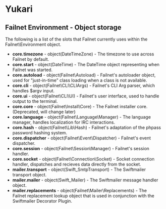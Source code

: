 # Yukari

## Failnet Environment - Object storage

The following is a list of the slots that Failnet currently uses within the Failnet\Environment object.

* **core.timezone** - object(DateTimeZone) - The timezone to use across Failnet by default.
* **core.start** - object(DateTime) - The DateTime object representing when Failnet was started.
* **core.autoload** - object(Failnet\Autoload) - Failnet's autoloader object, used for "just-in-time" class loading when a class is not available.
* **core.cli** - object(Failnet\CLI\CLIArgs) - Failnet's CLI Arg parser, which handles $argv input.
* **core.ui** - object(Failnet\CLI\UI) - Failnet's user interface, used to handle output to the terminal.
* **core.core** - object(Failnet\Install\Core) - The Failnet installer core. (Deprecated, will change later)
* **core.language** - object(Failnet\Language\Manager) - The language manager, handles localization for IRC interactions.
* **core.hash** - object(Failnet\Lib\Hash) - Failnet's adaptation of the phpass password hashing system.
* **core.dispatcher** - object(Failnet\Event\Dispatcher) - Failnet's event dispatcher.
* **core.session** - object(Failnet\Session\Manager) - Failnet's session handler.
* **core.socket** - object(Failnet\Connection\Socket) - Socket connection handler, dispatches and recieves data directly from the socket.
* **mailer.transport** - object(Swift_SmtpTransport) - The Swiftmailer transport object.
* **mailer.mailer** - object(Swift_Mailer) - The Swiftmailer message handler object.
* **mailer.replacements** - object(Failnet\Mailer\Replacements) - The Failnet replacement lookup object that is used in conjunction with the Swiftmailer Decorator Plugin.
